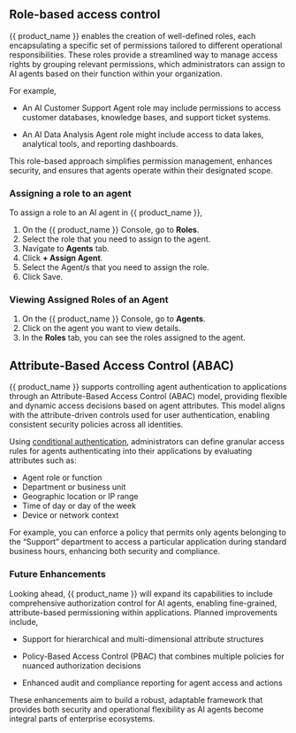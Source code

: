 ## Role-based access control

{{ product_name }} enables the creation of well-defined roles, each encapsulating a specific set of permissions tailored to different operational responsibilities. These roles provide a streamlined way to manage access rights by grouping relevant permissions, which administrators can assign to AI agents based on their function within your organization.

For example,

- An AI Customer Support Agent role may include permissions to access customer databases, knowledge bases, and support ticket systems.

- An AI Data Analysis Agent role might include access to data lakes, analytical tools, and reporting dashboards.

This role-based approach simplifies permission management, enhances security, and ensures that agents operate within their designated scope.

### Assigning a role to an agent

To assign a role to an AI agent in {{ product_name }},

1. On the {{ product_name }} Console, go to **Roles**.
2. Select the role that you need to assign to the agent.
3. Navigate to **Agents** tab.
4. Click **+ Assign Agent**.
5. Select the Agent/s that you need to assign the role.
6. Click Save.

### Viewing Assigned Roles of an Agent

1. On the {{ product_name }} Console, go to **Agents**.
2. Click on the agent you want to view details.
3. In the **Roles** tab, you can see the roles assigned to the agent.

## Attribute-Based Access Control (ABAC)

{{ product_name }} supports controlling agent authentication to applications through an Attribute-Based Access Control (ABAC) model, providing flexible and dynamic access decisions based on agent attributes. This model aligns with the attribute-driven controls used for user authentication, enabling consistent security policies across all identities.

Using [conditional authentication]({{base_path}}/references/conditional-auth/api-reference/), administrators can define granular access rules for agents authenticating into their applications by evaluating attributes such as:

- Agent role or function
- Department or business unit
- Geographic location or IP range
- Time of day or day of the week
- Device or network context

For example, you can enforce a policy that permits only agents belonging to the “Support” department to access a particular application during standard business hours, enhancing both security and compliance.

### Future Enhancements

Looking ahead, {{ product_name }} will expand its capabilities to include comprehensive authorization control for AI agents, enabling fine-grained, attribute-based permissioning within applications. Planned improvements include,

- Support for hierarchical and multi-dimensional attribute structures

- Policy-Based Access Control (PBAC) that combines multiple policies for nuanced authorization decisions

- Enhanced audit and compliance reporting for agent access and actions

These enhancements aim to build a robust, adaptable framework that provides both security and operational flexibility as AI agents become integral parts of enterprise ecosystems.
